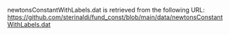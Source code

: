newtonsConstantWithLabels.dat is retrieved from the following URL: https://github.com/sterinaldi/fund_const/blob/main/data/newtonsConstantWithLabels.dat